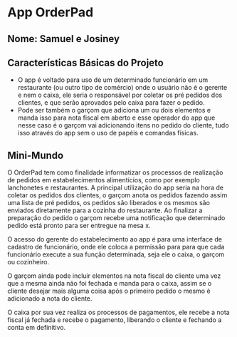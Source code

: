 # App OrderPad

## Nome: Samuel e Josiney 

## Características Básicas do Projeto

- O app é voltado para uso de um determinado funcionário em um restaurante (ou outro tipo de comércio) onde o usuário não é o gerente e nem o caixa, ele seria o responsável por coletar os pré pedidos dos clientes, e que serão aprovados pelo caixa para fazer o pedido. 
- Pode ser também o garçom que adiciona um ou dois elementos e manda isso para nota fiscal em aberto e esse operador do app que nesse caso é o garçom vai adicionando itens no pedido do cliente, tudo isso através do app sem o uso de papéis e comandas físicas.

## Mini-Mundo

O OrderPad tem como finalidade informatizar os processos de realização de pedidos em estabelecimentos alimentícios, como por exemplo lanchonetes e restaurantes. A principal utilização do app seria na hora de coletar os pedidos dos clientes, o garçom anota os pedidos fazendo assim uma lista de pré pedidos, os pedidos são liberados e os mesmos são enviados diretamente para a cozinha do restaurante. Ao finalizar a preparação do pedido o garçom recebe uma notificação que determinado pedido está pronto para ser entregue na mesa x.

O acesso do gerente do estabelecimento ao app é para uma interface de cadastro de funcionário, onde ele coloca a permissão para para que cada funcionário execute a sua função determinada, seja ele o caixa, o garçom ou cozinheiro. 

O garçom ainda pode incluir elementos na nota fiscal do cliente uma vez que a mesma ainda não foi fechada e manda para o caixa, assim se o cliente desejar mais alguma coisa após o primeiro pedido o mesmo é adicionado a nota do cliente.

O caixa por sua vez realiza os processos de pagamentos, ele recebe a nota fiscal já fechada e recebe o pagamento, liberando o cliente e fechando a conta em definitivo.


